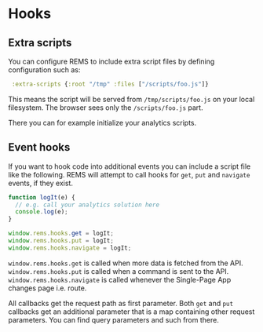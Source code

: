 ---
---

# Hooks

## Extra scripts

You can configure REMS to include extra script files by defining configuration such as:

```clj
 :extra-scripts {:root "/tmp" :files ["/scripts/foo.js"]}
```

This means the script will be served from `/tmp/scripts/foo.js` on your local filesystem. The browser sees only the `/scripts/foo.js` part.

There you can for example initialize your analytics scripts.

## Event hooks

If you want to hook code into additional events you can include a script file like the following. REMS will attempt to call hooks for `get`, `put` and `navigate` events, if they exist.

```js
function logIt(e) {
  // e.g. call your analytics solution here
  console.log(e);
}

window.rems.hooks.get = logIt;
window.rems.hooks.put = logIt;
window.rems.hooks.navigate = logIt;
```

`window.rems.hooks.get` is called when more data is fetched from the API.
`window.rems.hooks.put` is called when a command is sent to the API.
`window.rems.hooks.navigate` is called whenever the Single-Page App changes page i.e. route.

All callbacks get the request path as first parameter. Both `get` and `put` callbacks get an additional parameter that is a map containing other request parameters. You can find query parameters and such from there.
